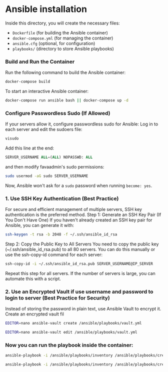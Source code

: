 # Ansible installation
<p>Inside this directory, you will create the necessary files:</p><ul><li>
  <code>Dockerfile</code> (for building the Ansible container)</li><li>
  <code>docker-compose.yml</code> (for managing the container)</li><li>
  <code>ansible.cfg</code> (optional, for configuration)</li><li>
  <code>playbooks/</code> (directory to store Ansible playbooks)</li></ul>


### Build and Run the Container
Run the following command to build the Ansible container:
```bash
docker-compose build
```
To start an interactive Ansible container:
```bash
docker-compose run ansible bash || docker-compose up -d 
```

### Configure Passwordless Sudo (If Allowed)
If your servers allow it, configure passwordless sudo for Ansible:
Log in to each server and edit the sudoers file:
```bash
visudo
```
Add this line at the end:
```sql
SERVER_USERNAME ALL=(ALL) NOPASSWD: ALL
```
and then modify favaadmin's sudo permissions:
```bash
sudo usermod -aG sudo SERVER_USERNAME
```
Now, Ansible won't ask for a <code>sudo</code> password when running <code>become: yes</code>.

### 1. Use SSH Key Authentication (Best Practice)
For secure and efficient management of multiple servers, SSH key authentication is the preferred method.
Step 1: Generate an SSH Key Pair (If You Don't Have One)
If you haven't already created an SSH key pair for Ansible, you can generate it with:
```bash
ssh-keygen -t rsa -b 2048 -f ~/.ssh/ansible_id_rsa
```
Step 2: Copy the Public Key to All Servers
You need to copy the public key (~/.ssh/ansible_id_rsa.pub) to all 80 servers. You can do this manually or use the ssh-copy-id command for each server:
```bash
ssh-copy-id -i ~/.ssh/ansible_id_rsa.pub SERVER_USERNAME@IP_SERVER
```
Repeat this step for all servers. If the number of servers is large, you can automate this with a script.

### 2. Use an Encrypted Vault if use username and password to login to server (Best Practice for Security)
Instead of storing the password in plain text, use Ansible Vault to encrypt it.
Create an encrypted vault fil 
```bash
EDITOR=nano ansible-vault create /ansible/playbooks/vault.yml
```
```bash
EDITOR=nano ansible-vault edit /ansible/playbooks/vault.yml
```

### Now you can run the playbook inside the container:
```bash
ansible-playbook -i /ansible/playbooks/inventory /ansible/playbooks/create_directory.yml 
```
```bash
ansible-playbook -i /ansible/playbooks/inventory /ansible/playbooks/create_directory.yml --ask-vault-pass
```

